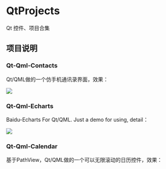 # QtProjects
Qt 控件、项目合集

## 项目说明

###  Qt-Qml-Contacts

Qt/QML做的一个仿手机通讯录界面，效果：

![](https://github.com/licoba/QtProjects/blob/master/Qt-Qml-Contacts/demo.gif)

###  Qt-Qml-Echarts

Baidu-Echarts For Qt/QML. Just a demo for using, detail：

![](![](https://image.licoba.top/superbed/2018/11/20/5bf3baccc4ff9e1b63fc074c.jpg))

###  Qt-Qml-Calendar

基于PathView，Qt/QML做的一个可以无限滚动的日历控件，效果：
